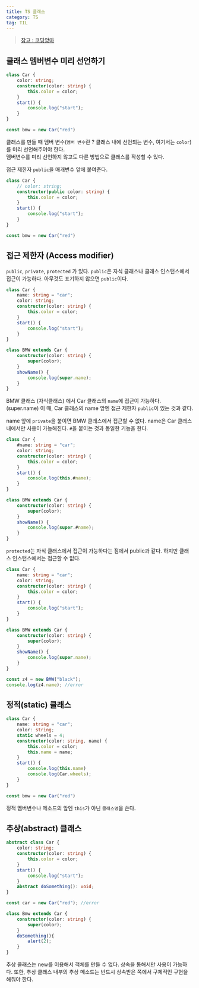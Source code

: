 ```yaml
---
title: TS 클래스
category: TS
tag: TIL
---
```


> [참고 : 코딩앙마](https://youtu.be/17Oh028Jpis)


## 클래스 멤버변수 미리 선언하기

```ts
class Car {
    color: string;
    constructor(color: string) {
        this.color = color;
    }
    start() {
        console.log("start");
    }
}

const bmw = new Car("red")
```

클래스를 만들 때 멤버 변수(`멤버 변수`란 ? 클래스 내에 선언되는 변수, 여기서는 `color`)를 미리 선언해주어야 한다.<br>
멤버변수를 미리 선언하지 않고도 다른 방법으로 클래스를 작성할 수 있다.


접근 제한자 `public`을 매개변수 앞에 붙여준다.

```ts
class Car {
    // color: string;
    constructor(public color: string) {
        this.color = color;
    }
    start() {
        console.log("start");
    }
}

const bmw = new Car("red")
```

## 접근 제한자 (Access modifier)
`public`, `private`, `protected` 가 있다. `public`은 자식 클래스나 클래스 인스턴스에서 접근이 가능하다. 아무것도 표기하지 않으면 `public`이다.

```ts
class Car {
    name: string = "car";
    color: string;
    constructor(color: string) {
        this.color = color;
    }
    start() {
        console.log("start");
    }
}

class BMW extends Car {
    constructor(color: string) {
        super(color);
    }
    showName() {
        console.log(super.name);
    }
}
```

BMW 클래스 (자식클래스) 에서 Car 클래스의 `name`에 접근이 가능하다. (super.name) 이 때, Car 클래스의 name 앞엔 접근 제한자 `public`이 있는 것과 같다. 


name 앞에 `private`을 붙이면 BMW 클래스에서 접근할 수 없다. name은 Car 클래스 내에서만 사용이 가능해진다. `#`을 붙이는 것과 동일한 기능을 한다.

```ts
class Car {
    #name: string = "car";
    color: string;
    constructor(color: string) {
        this.color = color;
    }
    start() {
        console.log(this.#name);
    }
}

class BMW extends Car {
    constructor(color: string) {
        super(color);
    }
    showName() {
        console.log(super.#name);
    }
}
```

`protected`는 자식 클래스에서 접근이 가능하다는 점에서 public과 같다. 하지만 클래스 인스턴스에서는 접근할 수 없다.

```ts
class Car {
    name: string = "car";
    color: string;
    constructor(color: string) {
        this.color = color;
    }
    start() {
        console.log("start");
    }
}

class BMW extends Car {
    constructor(color: string) {
        super(color);
    }
    showName() {
        console.log(super.name);
    }
}

const z4 = new BMW("black");
console.log(z4.name); //error
```

## 정적(static) 클래스

```ts
class Car {
    name: string = "car";
    color: string;
    static wheels = 4;
    constructor(color: string, name) {
        this.color = color;
        this.name = name;
    }
    start() {
        console.log(this.name)
        console.log(Car.wheels);
    }
}

const bmw = new Car("red")
```

정적 멤버변수나 메소드의 앞엔 `this`가 아닌 `클래스명`을 쓴다.

##  추상(abstract) 클래스

```ts
abstract class Car {
    color: string;
    constructor(color: string) {
        this.color = color;
    }
    start() {
        console.log("start");
    }
    abstract doSomething(): void;
}

const car = new Car("red"); //error

class Bmw extends Car {
    constructor(color: string) {
        super(color);
    }
    doSomething(){
        alert(2);
    }
}

```

추상 클래스는 new를 이용해서 객체를 만들 수 없다. 상속을 통해서만 사용이 가능하다.
또한, 추상 클래스 내부의 추상 메소드는 반드시 상속받은 쪽에서 구체적인 구현을 해줘야 한다.